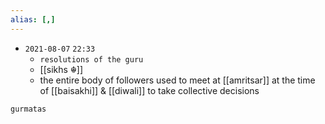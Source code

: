 ```yaml
---
alias: [,]
---
```


- `2021-08-07`  `22:33`
	- `resolutions of the guru`
	- [[sikhs ☬]]
	- the entire body of followers used to meet at [[amritsar]] at the time of [[baisakhi]] & [[diwali]] to take collective decisions

```query
gurmatas
```
